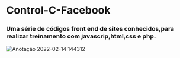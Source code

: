 # Control-C-Facebook
### Uma série de códigos front end de sites conhecidos,para realizar  treinamento com javascrip,html,css e php.

![Anotação 2022-02-14 144312](https://user-images.githubusercontent.com/80164486/153917869-a4c59e8b-0409-49fa-ad1d-7bce16761abf.png)

